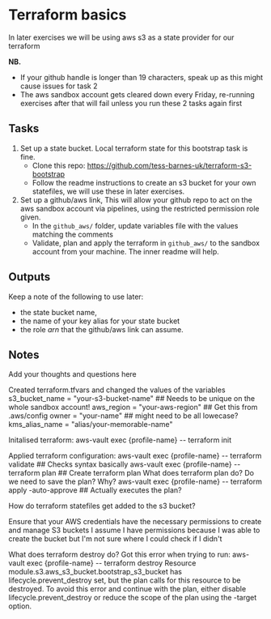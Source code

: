 # Terraform basics

In later exercises we will be using aws s3 as a state provider for our terraform

**NB.**

- If your github handle is longer than 19 characters, speak up as this might cause issues for task 2
- The aws sandbox account gets cleared down every Friday, re-running exercises after that will fail unless you run these 2 tasks again first

## Tasks

1. Set up a state bucket. Local terraform state for this bootstrap task is fine.
   - Clone this repo: https://github.com/tess-barnes-uk/terraform-s3-bootstrap
   - Follow the readme instructions to create an s3 bucket for your own statefiles, we will use these in later exercises.
2. Set up a github/aws link, This will allow your github repo to act on the aws sandbox account via pipelines, using the restricted permission role given.
   - In the `github_aws/` folder, update variables file with the values matching the comments
   - Validate, plan and apply the terraform in `github_aws/` to the sandbox account from your machine. The inner readme will help.

## Outputs

Keep a note of the following to use later:

- the state bucket name,
- the name of your key alias for your state bucket
- the role _arn_ that the github/aws link can assume.

## Notes

Add your thoughts and questions here

Created terraform.tfvars and changed the values of the variables
s3_bucket_name = "your-s3-bucket-name" ## Needs to be unique on the whole sandbox account!
aws_region = "your-aws-region" ## Get this from .aws/config
owner = "your-name" ## might need to be all lowecase?
kms_alias_name = "alias/your-memorable-name"

Initalised terraform:
aws-vault exec {profile-name} -- terraform init

Applied terraform configuration:
aws-vault exec {profile-name} -- terraform validate ## Checks syntax basically
aws-vault exec {profile-name} -- terraform plan ## Create terraform plan
What does terraform plan do?
Do we need to save the plan? Why?
aws-vault exec {profile-name} -- terraform apply -auto-approve ## Actually executes the plan?

How do terraform statefiles get added to the s3 bucket?

Ensure that your AWS credentials have the necessary permissions to create and manage S3 buckets
I assume I have permissions because I was able to create the bucket but I'm not sure where I could check if I didn't

What does terraform destroy do?
Got this error when trying to run: aws-vault exec {profile-name} -- terraform destroy
Resource module.s3.aws_s3_bucket.bootstrap_s3_bucket has lifecycle.prevent_destroy set, but the plan calls for this resource to be destroyed. To avoid this error and continue with the plan, either disable lifecycle.prevent_destroy or reduce the scope of the plan using the -target option.
